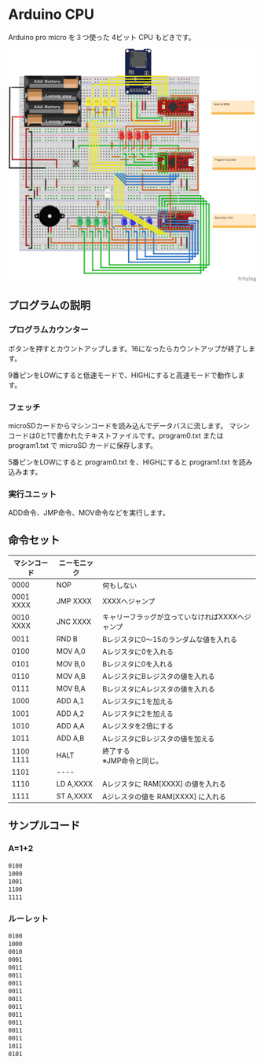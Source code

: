 # Arduino CPU

Arduino pro micro を３つ使った 4ビット CPU もどきです。

![回路イメージ](image/ArduinoCPU-image.png)

## プログラムの説明

### プログラムカウンター

ボタンを押すとカウントアップします。16になったらカウントアップが終了します。

9番ピンをLOWにすると低速モードで、HIGHにすると高速モードで動作します。

### フェッチ
  
microSDカードからマシンコードを読み込んでデータバスに流します。
マシンコードは0と1で書かれたテキストファイルです。program0.txt または program1.txt で microSD カードに保存します。

5番ピンをLOWにすると program0.txt を、HIGHにすると program1.txt を読み込みます。

### 実行ユニット
  
ADD命令、JMP命令、MOV命令などを実行します。

## 命令セット

| マシンコード | ニーモニック |      |
| ---- | ---- | ---- |
| 0000 | NOP | 何もしない |
| 0001<br>XXXX | JMP XXXX | XXXXへジャンプ |
| 0010<br>XXXX | JNC XXXX | キャリーフラッグが立っていなければXXXXへジャンプ |
| 0011 | RND B | Bレジスタに0〜15のランダムな値を入れる |
| 0100 | MOV A,0 | Aレジスタに0を入れる |
| 0101 | MOV B,0 | Bレジスタに0を入れる |
| 0110 | MOV A,B | AレジスタにBレジスタの値を入れる |
| 0111 | MOV B,A | BレジスタにAレジスタの値を入れる |
| 1000 | ADD A,1 | Aレジスタに1を加える |
| 1001 | ADD A,2 | Aレジスタに2を加える |
| 1010 | ADD A,A | Aレジスタを2倍にする |
| 1011 | ADD A,B | AレジスタにBレジスタの値を加える |
| 1100<br>1111 | HALT | 終了する<br>※JMP命令と同じ。 |
| 1101 | ---- | |
| 1110 | LD A,XXXX | Aレジスタに RAM[XXXX] の値を入れる |
| 1111 | ST A,XXXX | Aジレスタの値を RAM[XXXX] に入れる |

## サンプルコード

### A=1+2

```
0100
1000
1001
1100
1111
```

### ルーレット

```
0100
1000
0010
0001
0011
0011
0011
0011
0011
0011
0011
0011
0011
0011
1011
0101
```
